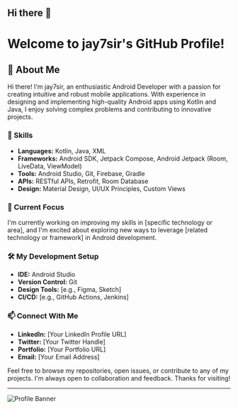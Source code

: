 ## Hi there 👋

# Welcome to jay7sir's GitHub Profile!

## 👋 About Me

Hi there! I'm jay7sir, an enthusiastic Android Developer with a passion for creating intuitive and robust mobile applications. With experience in designing and implementing high-quality Android apps using Kotlin and Java, I enjoy solving complex problems and contributing to innovative projects.

### 🔧 Skills

- **Languages:** Kotlin, Java, XML
- **Frameworks:** Android SDK, Jetpack Compose, Android Jetpack (Room, LiveData, ViewModel)
- **Tools:** Android Studio, Git, Firebase, Gradle
- **APIs:** RESTful APIs, Retrofit, Room Database
- **Design:** Material Design, UI/UX Principles, Custom Views

<!--### 📚 Projects

- **[Project Name 1](link-to-project):** A brief description of what this project does and the technologies used. Highlight any notable features or accomplishments.
- **[Project Name 2](link-to-project):** Another project with a brief description. Include any unique aspects or technologies.
- **[Project Name 3](link-to-project):** Continue to list projects that showcase your skills and interests.-->

### 🌱 Current Focus

I'm currently working on improving my skills in [specific technology or area], and I'm excited about exploring new ways to leverage [related technology or framework] in Android development.

### 🛠️ My Development Setup

- **IDE:** Android Studio
- **Version Control:** Git
- **Design Tools:** [e.g., Figma, Sketch]
- **CI/CD:** [e.g., GitHub Actions, Jenkins]

### 📫 Connect With Me

- **LinkedIn:** [Your LinkedIn Profile URL]
- **Twitter:** [Your Twitter Handle]
- **Portfolio:** [Your Portfolio URL]
- **Email:** [Your Email Address]

Feel free to browse my repositories, open issues, or contribute to any of my projects. I'm always open to collaboration and feedback. Thanks for visiting!

---

![Profile Banner](link-to-profile-banner-image) <!-- Optional: Add a profile banner image if you have one -->



<!--
**jay7sir/jay7sir** is a ✨ _special_ ✨ repository because its `README.md` (this file) appears on your GitHub profile.

Here are some ideas to get you started:

- 🔭 I’m currently working on ...
- 🌱 I’m currently learning ...
- 👯 I’m looking to collaborate on ...
- 🤔 I’m looking for help with ...
- 💬 Ask me about ...
- 📫 How to reach me: ...
- 😄 Pronouns: ...
- ⚡ Fun fact: ...
-->
